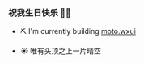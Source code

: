 ### 祝我生日快乐 🤠🤠

- ⛏️ I'm currently building [moto.wxui](https://github.com/angxuejian/moto.wxui)

- ☀️ 唯有头顶之上一片晴空 

